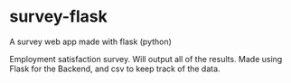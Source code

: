 # survey-flask
A survey web app made with flask (python)

Employment satisfaction survey. Will output all of the results. Made using Flask for the Backend, and csv to keep track of the data.
